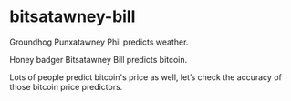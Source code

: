 # bitsatawney-bill
Groundhog Punxatawney Phil predicts weather. 

Honey badger Bitsatawney Bill predicts bitcoin.  

Lots of people predict bitcoin's price as well, let’s check the accuracy of those bitcoin price predictors.

